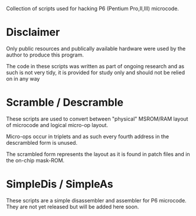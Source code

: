 Collection of scripts used for hacking P6 (Pentium Pro,II,III) microcode.

# Disclaimer
Only public resources and publically available hardware were used by the author
to produce this program.

The code in these scripts was written as part of ongoing research and as such
is not very tidy, it is provided for study only and should not be relied on in
any way

# Scramble / Descramble
These scripts are used to convert between "physical" MSROM/RAM layout of
microcode and logical micro-op layout.

Micro-ops occur in triplets and as such every fourth address in the descrambled
form is unused.

The scrambled form represents the layout as it is found in patch files and in
the on-chip mask-ROM.

# SimpleDis / SimpleAs

These scripts are a simple disassembler and assembler for P6 microcode.
They are not yet released but will be added here soon.

